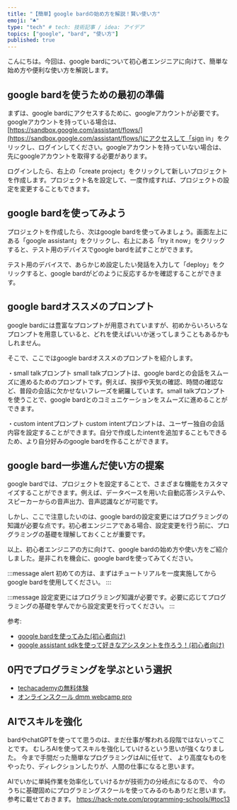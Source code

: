 ```yaml
---
title: "【簡単】google bardの始め方を解説！賢い使い方"
emoji: "♣️"
type: "tech" # tech: 技術記事 / idea: アイデア
topics: ["google", "bard", "使い方"]
published: true
---
```


こんにちは。今回は、google bardについて初心者エンジニアに向けて、簡単な始め方や便利な使い方を解説します。

## google bardを使うための最初の準備

まずは、google bardにアクセスするために、googleアカウントが必要です。googleアカウントを持っている場合は、[https://sandbox.google.com/assistant/flows/](https://sandbox.google.com/assistant/flows/)にアクセスして「sign in」をクリックし、ログインしてください。googleアカウントを持っていない場合は、先にgoogleアカウントを取得する必要があります。

ログインしたら、右上の「create project」をクリックして新しいプロジェクトを作成します。プロジェクト名を設定して、一度作成すれば、プロジェクトの設定を変更することもできます。

## google bardを使ってみよう

プロジェクトを作成したら、次はgoogle bardを使ってみましょう。画面左上にある「google assistant」をクリックし、右上にある「try it now」をクリックすると、テスト用のデバイスでgoogle bardを試すことができます。

テスト用のデバイスで、あらかじめ設定したい発話を入力して「deploy」をクリックすると、google bardがどのように反応するかを確認することができます。

## google bardオススメのプロンプト

google bardには豊富なプロンプトが用意されていますが、初めからいろいろなプロンプトを用意していると、どれを使えばいいか迷ってしまうこともあるかもしれません。

そこで、ここではgoogle bardオススメのプロンプトを紹介します。

・small talkプロンプト
small talkプロンプトは、google bardとの会話をスムーズに進めるためのプロンプトです。例えば、挨拶や天気の確認、時間の確認など、普段の会話に欠かせないフレーズを網羅しています。small talkプロンプトを使うことで、google bardとのコミュニケーションをスムーズに進めることができます。

・custom intentプロンプト
custom intentプロンプトは、ユーザー独自の会話内容を設定することができます。自分で作成したintentを追加することもできるため、より自分好みのgoogle bardを作ることができます。

## google bard一歩進んだ使い方の提案

google bardでは、プロジェクトを設定することで、さまざまな機能をカスタマイズすることができます。例えば、データベースを用いた自動応答システムや、スピーカーからの音声出力、音声認識などが可能です。

しかし、ここで注意したいのは、google bardの設定変更にはプログラミングの知識が必要な点です。初心者エンジニアである場合、設定変更を行う前に、プログラミングの基礎を理解しておくことが重要です。

以上、初心者エンジニアの方に向けて、google bardの始め方や使い方をご紹介しました。是非これを機会に、google bardを使ってみてください。

:::message alert
初めての方は、まずはチュートリアルを一度実施してからgoogle bardを使用してください。
:::

:::message
設定変更にはプログラミング知識が必要です。必要に応じてプログラミングの基礎を学んでから設定変更を行ってください。
:::

参考:
- [google bardを使ってみた(初心者向け)](https://qiita.com/rockhopper-penguin/items/a24c6b4e16dd6c81d457)
- [google assistant sdkを使って好きなアシスタントを作ろう！(初心者向け)](https://qiita.com/moranagape/items/d3d2f284d3fbba4cb560)

## 0円でプログラミングを学ぶという選択
- [techacademyの無料体験](//af.moshimo.com/af/c/click?a_id=2612475&amp;p_id=1555&amp;pc_id=2816&amp;pl_id=22706&amp;url=https%3a%2f%2ftechacademy.jp%2fhtmlcss-trial%3futm_source%3dmoshimo%26utm_medium%3daffiliate%26utm_campaign%3dtextad)
- [オンラインスクール dmm webcamp pro](//af.moshimo.com/af/c/click?a_id=2612482&amp;p_id=1363&amp;pc_id=2297&amp;pl_id=39999&amp;guid=on)

## AIでスキルを強化
bardやchatGPTを使ってて思うのは、まだ仕事が奪われる段階ではないってことです。
むしろAIを使ってスキルを強化していけるという思いが強くなりました。
今まで手間だった簡単なプログラミングはAIに任せて、
より高度なものをやったり、ディレクションしたりが、人間の仕事になると思います。

AIでいかに単純作業を効率化していけるかが技術力の分岐点になるので、
今のうちに基礎固めにプログラミングスクールを使ってみるのもありだと思います。
参考に載せておきます。
https://hack-note.com/programming-schools/#toc13

